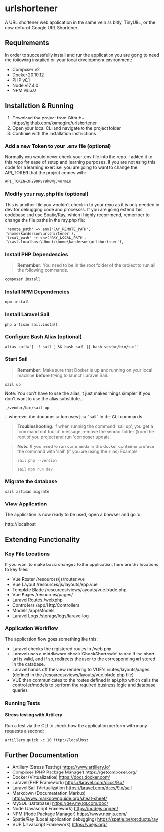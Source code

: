 # urlshortener
A URL shortener web application in the same vein as bitly, TinyURL, or the now defunct Google URL Shortener.

## Requirements

In order to successfully install and run the application you are going to need the following installed on your local development environment:

- Composer v2
- Docker 20.10.12
- PHP v8.1
- Node v17.4.0
- NPM v8.6.0

## Installation & Running

1. Download the project from Github - https://github.com/kumogire/urlshortener
2. Open your local CLI and navigate to the project folder
3. Continue with the installation instructions

### Add a new Token to your .env file (optional)

Normally you would never check your .env file into the repo. I added it to this repo for ease of setup and learning purposes.
If you are not using this code for a learning exercise, you are going to want to change the API_TOKEN that the project comes with:

```console
API_TOKEN=3F290RVY9k8WyJ4ormLK
```
### Modify your ray.php file (optional)
This is another file you wouldn't check in to your repo as it is only needed in dev for debugging code and processes.
If you are going extend this codebase and use Spatie/Ray, which I highly recommend, remember to change the file paths in the ray.php file:

```console
'remote_path' => env('RAY_REMOTE_PATH', '\home\kanderson\urlshortener'),
'local_path' => env('RAY_LOCAL_PATH', '\\wsl.localhost\Ubuntu\home\kanderson\urlshortener'),
```

### Install PHP Dependencies

> **Remember:** You need to be in the root folder of the project to run all the following commands.

```console
composer install
```

### Install NPM Dependencies

```console
npm install
```

### Install Laravel Sail

```console
php artisan sail:install
```

### Configure Bash Alias (optional)

```console
alias sail='[ -f sail ] && bash sail || bash vendor/bin/sail'
```

### Start Sail

> **Remember:** Make sure that Docker is up and running on your local machine **before** trying to launch Laravel Sail.

```console
sail up
```

Note: You don't have to use the alias, it just makes things simpler. If you don't want to use the alias substitute...

```console
./vendor/bin/sail up
```

...wherever the documentation uses just "sail" in the CLI commands

> **Troubleshooting:** If when running the command 'sail up', you get a 'command not found' message, remove the vendor folder (from the root of you project and run 'composer update'.

> **Note:** If you need to run commands in the docker container preface the command with 'sail' (if you are using the alias)
> Example:
> ```console
> sail php --version
> 
> sail npm run dev
> ```

### Migrate the database
```console
sail artisan migrate
```

### View Application
The application is now ready to be used, open a browser and go to:

http://localhost

## Extending Functionality

### Key File Locations
If you want to make basic changes to the application, here are the locations to key files:

- Vue Router /resources/js/router.vue
- Vue Layout /resources/js/layouts/App.vue
- Template Blade /resources/views/layouts/vue.blade.php
- Vue Pages /resources/pages/
- Laravel Routes /web.php
- Controllers /app/Http/Controllers
- Models /app/Models
- Laravel Logs /storage/logs/laravel.log

### Application Workflow
The application flow goes something like this:

- Laravel checks the registered routes in /web.php
- Laravel uses a middleware check 'CheckShortcode' to see if the short url is valid, and if so, redirects the user to the corresponding url stored in the database.
- Laravel hands off the view rendering to VUE's routes/layouts/pages (defined in the /resources/views/layouts/vue.blade.php file)
- VUE then communicates to the routes defined in api.php which calls the controller/models to perform the required business logic and database queries.

### Running Tests

#### Stress testing with Artillery

Run a test via the CLI to check how the application perform with many requests a second:
```console
artillery quick -c 10 http://localhost
```

## Further Documentation

- Artillery (Stress Testing) https://www.artillery.io/
- Composer (PHP Package Manager) https://getcomposer.org/
- Docker (Virtualization) https://docs.docker.com/
- Laravel (PHP Framework) https://laravel.com/docs/9.x/
- Laravel Sail (Virtualization https://laravel.com/docs/9.x/sail
- Markdown (Documentation Markup) https://www.markdownguide.org/cheat-sheet/
- MySQL (Database) https://dev.mysql.com/doc/
- Node (Javascript Framework) https://nodejs.org/en/
- NPM (Node Package Manager) https://www.npmjs.com/
- Spatie/Ray (Local application debugging) https://spatie.be/products/ray
- VUE (Javascript Framework) https://vuejs.org/

